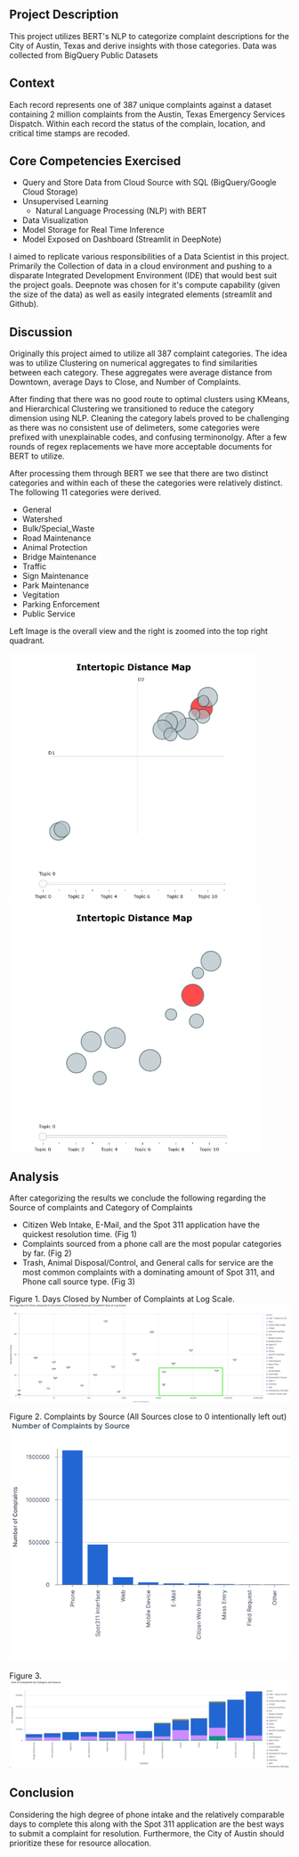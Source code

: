 ## Project Description
This project utilizes BERT's NLP to categorize complaint descriptions for the City of Austin, Texas and derive insights with those categories. Data was collected from BigQuery Public Datasets

## Context
Each record represents one of 387 unique complaints against a dataset containing 2 million complaints from the Austin, Texas Emergency Services Dispatch. Within each record the status of the complain, location, and critical time stamps are recoded.

## Core Competencies Exercised
- Query and Store Data from Cloud Source with SQL (BigQuery/Google Cloud Storage)
- Unsupervised Learning
    - Natural Language Processing (NLP) with BERT
- Data Visualization
- Model Storage for Real Time Inference
- Model Exposed on Dashboard (Streamlit in DeepNote)

I aimed to replicate various responsibilities of a Data Scientist in this project. Primarily the Collection of data in a cloud environment and pushing to a disparate Integrated Development Environment (IDE) that would best suit the project goals. Deepnote was chosen for it's compute capability (given the size of the data) as well as easily integrated elements (streamlit and Github).

## Discussion
Originally this project aimed to utilize all 387 complaint categories. The idea was to utilize Clustering on numerical aggregates to find similarities between each category. These aggregates were average distance from Downtown, average Days to Close, and Number of Complaints. 

After finding that there was no good route to optimal clusters using KMeans, and Hierarchical Clustering we transitioned to reduce the category dimension using NLP. Cleaning the category labels proved to be challenging as there was no consistent use of delimeters, some categories were prefixed with unexplainable codes, and confusing terminonolgy. After a few rounds of regex replacements we have more acceptable documents for BERT to utilize.

After processing them through BERT we see that there are two distinct categories and within each of these the categories were relatively distinct. The following 11 categories were derived.

- General
- Watershed
- Bulk/Special_Waste
- Road Maintenance
- Animal Protection
- Bridge Maintenance
- Traffic
- Sign Maintenance
- Park Maintenance
- Vegitation
- Parking Enforcement
- Public Service

Left Image is the overall view and the right is zoomed into the top right quadrant.

<img src="assets/intertopic_overall.png" alt="alt text" width="445"/> <img src="assets/intertopic_zoomed.png" alt="alt text" width="450"/>

## Analysis
After categorizing the results we conclude the following regarding the Source of complaints and Category of Complaints

- Citizen Web Intake, E-Mail, and the Spot 311 application have the quickest resolution time. (Fig 1)
- Complaints sourced from a phone call are the most popular categories by far. (Fig 2)
- Trash, Animal Disposal/Control, and General calls for service are the most common complaints with a dominating amount of Spot 311, and Phone call source type. (Fig 3)

Figure 1. Days Closed by Number of Complaints at Log Scale.
<img src="assets/days_close_numComplaints.png" alt="alt" width=1000/>

Figure 2. Complaints by Source (All Sources close to 0 intentionally left out)
<img src= "assets/complaints_source.png" alt="alt"/>

Figure 3.
<img src= "assets/complaints_category.png" alt="alt" width=/>

## Conclusion
Considering the high degree of phone intake and the relatively comparable days to complete this along with the Spot 311 application are the best ways to submit a complaint for resolution. Furthermore, the City of Austin should prioritize these for resource allocation. 
